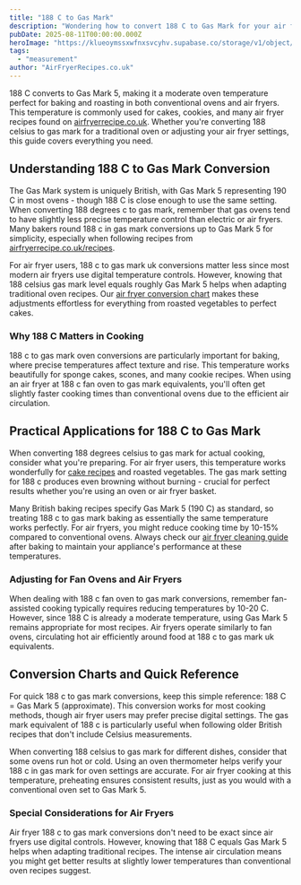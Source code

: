 ```yaml
---
title: "188 C to Gas Mark"
description: "Wondering how to convert 188 C to Gas Mark for your air fryer or oven? Our simple guide breaks down the conversion with handy charts and cooking tips. Perfect for baking, roasting, and air frying with precision every time."
pubDate: 2025-08-11T00:00:00.000Z
heroImage: "https://klueoymssxwfnxsvcyhv.supabase.co/storage/v1/object/public/md/188-c-to-gas-mark-f8677780.png"
tags:
  - "measurement"
author: "AirFryerRecipes.co.uk"
---
```


<p id="">188 C converts to Gas Mark 5, making it a moderate oven temperature perfect for baking and roasting in both conventional ovens and air fryers. This temperature is commonly used for cakes, cookies, and many air fryer recipes found on <a href="https://www.airfryerrecipe.co.uk" id="">airfryerrecipe.co.uk</a>. Whether you're converting 188 celsius to gas mark for a traditional oven or adjusting your air fryer settings, this guide covers everything you need.</p><h2 id="">Understanding 188 C to Gas Mark Conversion</h2><p id="">The Gas Mark system is uniquely British, with Gas Mark 5 representing 190 C in most ovens - though 188 C is close enough to use the same setting. When converting 188 degrees c to gas mark, remember that gas ovens tend to have slightly less precise temperature control than electric or air fryers. Many bakers round 188 c in gas mark conversions up to Gas Mark 5 for simplicity, especially when following recipes from <a href="https://www.airfryerrecipe.co.uk/recipes" id="">airfryerrecipe.co.uk/recipes</a>.</p><p id="">For air fryer users, 188 c to gas mark uk conversions matter less since most modern air fryers use digital temperature controls. However, knowing that 188 celsius gas mark level equals roughly Gas Mark 5 helps when adapting traditional oven recipes. Our <a href="https://www.airfryerrecipe.co.uk/air-fryer-conversion-chart" id="">air fryer conversion chart</a> makes these adjustments effortless for everything from roasted vegetables to perfect cakes.</p><h3 id="">Why 188 C Matters in Cooking</h3><p id="">188 c to gas mark oven conversions are particularly important for baking, where precise temperatures affect texture and rise. This temperature works beautifully for sponge cakes, scones, and many cookie recipes. When using an air fryer at 188 c fan oven to gas mark equivalents, you'll often get slightly faster cooking times than conventional ovens due to the efficient air circulation.</p><h2 id="">Practical Applications for 188 C to Gas Mark</h2><p id="">When converting 188 degrees celsius to gas mark for actual cooking, consider what you're preparing. For air fryer users, this temperature works wonderfully for <a href="https://www.airfryerrecipe.co.uk/recipe-category/cakes" id="">cake recipes</a> and roasted vegetables. The gas mark setting for 188 c produces even browning without burning - crucial for perfect results whether you're using an oven or air fryer basket.</p><p id="">Many British baking recipes specify Gas Mark 5 (190 C) as standard, so treating 188 c to gas mark baking as essentially the same temperature works perfectly. For air fryers, you might reduce cooking time by 10-15% compared to conventional ovens. Always check our <a href="https://www.airfryerrecipe.co.uk/air-fryer-cleaner" id="">air fryer cleaning guide</a> after baking to maintain your appliance's performance at these temperatures.</p><h3 id="">Adjusting for Fan Ovens and Air Fryers</h3><p id="">When dealing with 188 c fan oven to gas mark conversions, remember fan-assisted cooking typically requires reducing temperatures by 10-20 C. However, since 188 C is already a moderate temperature, using Gas Mark 5 remains appropriate for most recipes. Air fryers operate similarly to fan ovens, circulating hot air efficiently around food at 188 c to gas mark uk equivalents.</p><h2 id="">Conversion Charts and Quick Reference</h2><p id="">For quick 188 c to gas mark conversions, keep this simple reference: 188 C = Gas Mark 5 (approximate). This conversion works for most cooking methods, though air fryer users may prefer precise digital settings. The gas mark equivalent of 188 c is particularly useful when following older British recipes that don't include Celsius measurements.</p><p id="">When converting 188 celsius to gas mark for different dishes, consider that some ovens run hot or cold. Using an oven thermometer helps verify your 188 c in gas mark for oven settings are accurate. For air fryer cooking at this temperature, preheating ensures consistent results, just as you would with a conventional oven set to Gas Mark 5.</p><h3 id="">Special Considerations for Air Fryers</h3><p id="">Air fryer 188 c to gas mark conversions don't need to be exact since air fryers use digital controls. However, knowing that 188 C equals Gas Mark 5 helps when adapting traditional recipes. The intense air circulation means you might get better results at slightly lower temperatures than conventional oven recipes suggest.</p>